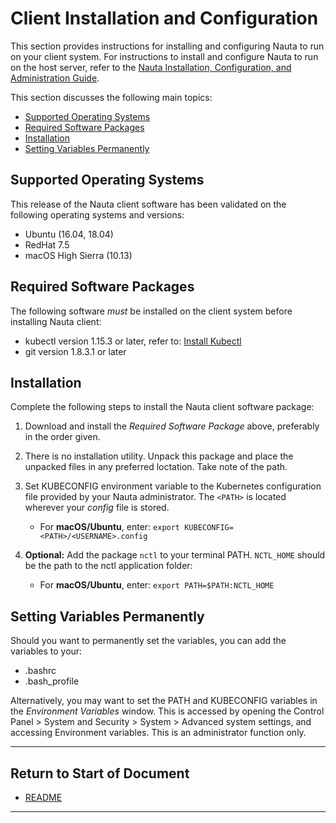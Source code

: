 # Client Installation and Configuration

This section provides instructions for installing and configuring Nauta to run on your client system. For instructions to install and configure Nauta to run on the host server, refer to the 
[Nauta Installation, Configuration, and Administration Guide](/docs/installation-and-configuration). 

This section discusses the following main topics: 

- [Supported Operating Systems](#supported-operating-systems)  
- [Required Software Packages](#required-software-packages)  
- [Installation](#installation)
- [Setting Variables Permanently](#setting-variables-permanently)

## Supported Operating Systems

This release of the Nauta client software has been validated on the following operating systems and versions:

* Ubuntu (16.04, 18.04)
* RedHat 7.5
* macOS High Sierra (10.13)

## Required Software Packages

The following software _must_ be installed on the client system before installing Nauta client:

* kubectl version 1.15.3 or later, refer to: [Install Kubectl](https://kubernetes.io/docs/tasks/tools/install-kubectl/#install-kubectl)
* git version 1.8.3.1 or later

## Installation

Complete the following steps to install the Nauta client software package:

1.	Download and install the _Required Software Package_ above, preferably in the order given.

2. There is no installation utility. Unpack this package and place the unpacked files in any preferred loctation. Take note of the path. 

3.	Set KUBECONFIG environment variable to the Kubernetes configuration file provided by your Nauta administrator. The `<PATH>` is located wherever your _config_ file is stored.
 
    * For **macOS/Ubuntu**, enter: `export KUBECONFIG=<PATH>/<USERNAME>.config`

4.	**Optional:** Add the package `nctl` to your terminal PATH. `NCTL_HOME` should be the path to the nctl application folder:

    * For **macOS/Ubuntu**, enter: `export PATH=$PATH:NCTL_HOME`
    
## Setting Variables Permanently

Should you want to permanently set the variables, you can add the variables to your:

* .bashrc
* .bash_profile

Alternatively, you may want to set the PATH and KUBECONFIG variables in the  _Environment Variables_ window. This is accessed by opening the Control Panel > System and Security > System > Advanced system settings, and accessing Environment variables. This is an administrator function only.

----------------------

## Return to Start of Document

* [README](../README.md)
----------------------
